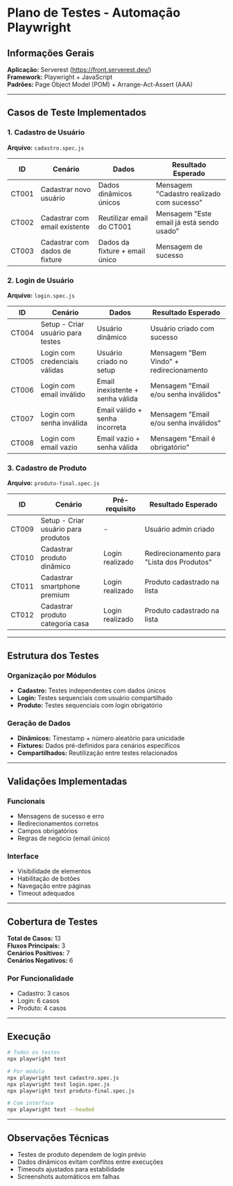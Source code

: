 # Plano de Testes - Automação Playwright

## Informações Gerais

**Aplicação:** Serverest (https://front.serverest.dev/)  
**Framework:** Playwright + JavaScript  
**Padrões:** Page Object Model (POM) + Arrange-Act-Assert (AAA)

---

## Casos de Teste Implementados

### 1. Cadastro de Usuário

**Arquivo:** `cadastro.spec.js`

| ID    | Cenário                           | Dados                          | Resultado Esperado                         |
|-------|-----------------------------------|--------------------------------|--------------------------------------------|
| CT001 | Cadastrar novo usuário            | Dados dinâmicos únicos         | Mensagem "Cadastro realizado com sucesso"  |
| CT002 | Cadastrar com email existente     | Reutilizar email do CT001      | Mensagem "Este email já está sendo usado"  |
| CT003 | Cadastrar com dados de fixture    | Dados da fixture + email único | Mensagem de sucesso                        |

### 2. Login de Usuário

**Arquivo:** `login.spec.js`

| ID    | Cenário                           | Dados                            | Resultado Esperado                    |
|-------|-----------------------------------|--------------------------------  |---------------------------------------|
| CT004 | Setup - Criar usuário para testes| Usuário dinâmico                  | Usuário criado com sucesso            |
| CT005 | Login com credenciais válidas     | Usuário criado no setup          | Mensagem "Bem Vindo" + redirecionamento |
| CT006 | Login com email inválido          | Email inexistente + senha válida | Mensagem "Email e/ou senha inválidos" |
| CT007 | Login com senha inválida          | Email válido + senha incorreta   | Mensagem "Email e/ou senha inválidos" |
| CT008 | Login com email vazio             | Email vazio + senha válida       | Mensagem "Email é obrigatório"        |

### 3. Cadastro de Produto

**Arquivo:** `produto-final.spec.js`

| ID    | Cenário                           | Pré-requisito      | Resultado Esperado                          |
|-------|-----------------------------------|--------------------|---------------------------------------------|
| CT009 | Setup - Criar usuário para produtos | -                | Usuário admin criado                        |
| CT010 | Cadastrar produto dinâmico        | Login realizado    | Redirecionamento para "Lista dos Produtos"  |
| CT011 | Cadastrar smartphone premium      | Login realizado    | Produto cadastrado na lista                 |
| CT012 | Cadastrar produto categoria casa  | Login realizado    | Produto cadastrado na lista                 |

---

## Estrutura dos Testes

### Organização por Módulos
- **Cadastro:** Testes independentes com dados únicos
- **Login:** Testes sequenciais com usuário compartilhado
- **Produto:** Testes sequenciais com login obrigatório

### Geração de Dados
- **Dinâmicos:** Timestamp + número aleatório para unicidade
- **Fixtures:** Dados pré-definidos para cenários específicos
- **Compartilhados:** Reutilização entre testes relacionados

---

## Validações Implementadas

### Funcionais
- Mensagens de sucesso e erro
- Redirecionamentos corretos
- Campos obrigatórios
- Regras de negócio (email único)

### Interface
- Visibilidade de elementos
- Habilitação de botões
- Navegação entre páginas
- Timeout adequados

---

## Cobertura de Testes

**Total de Casos:** 13  
**Fluxos Principais:** 3  
**Cenários Positivos:** 7  
**Cenários Negativos:** 6  

### Por Funcionalidade
- Cadastro: 3 casos
- Login: 6 casos  
- Produto: 4 casos

---

## Execução

```bash
# Todos os testes
npx playwright test

# Por módulo
npx playwright test cadastro.spec.js
npx playwright test login.spec.js  
npx playwright test produto-final.spec.js

# Com interface
npx playwright test --headed
```

---

## Observações Técnicas

- Testes de produto dependem de login prévio
- Dados dinâmicos evitam conflitos entre execuções
- Timeouts ajustados para estabilidade
- Screenshots automáticos em falhas